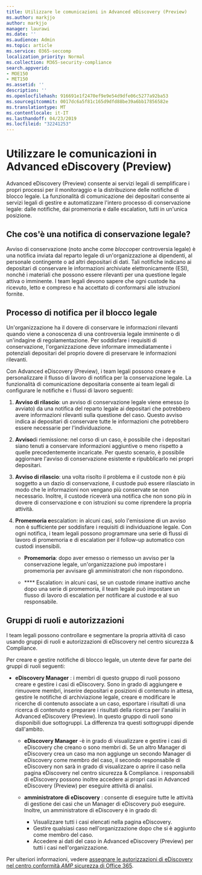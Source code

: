 ```yaml
---
title: Utilizzare le comunicazioni in Advanced eDiscovery (Preview)
ms.author: markjjo
author: markjjo
manager: laurawi
ms.date: ''
ms.audience: Admin
ms.topic: article
ms.service: O365-seccomp
localization_priority: Normal
ms.collection: M365-security-compliance
search.appverid:
- MOE150
- MET150
ms.assetid: ''
description: ''
ms.openlocfilehash: 916691e1f2470ef9e9e54d9dfe06c5277a92ba53
ms.sourcegitcommit: 0017dc6a5f81c165d9dfd88be39a6bb17856582e
ms.translationtype: MT
ms.contentlocale: it-IT
ms.lasthandoff: 04/23/2019
ms.locfileid: "32241253"
---
```

# <a name="work-with-communications-in-advanced-ediscovery-preview"></a>Utilizzare le comunicazioni in Advanced eDiscovery (Preview)

Advanced eDiscovery (Preview) consente ai servizi legali di semplificare i propri processi per il monitoraggio e la distribuzione delle notifiche di blocco legale. La funzionalità di comunicazione dei depositari consente ai servizi legali di gestire e automatizzare l'intero processo di conservazione legale: dalle notifiche, dai promemoria e dalle escalation, tutti in un'unica posizione.

## <a name="what-is-a-legal-hold-notification"></a>Che cos'è una notifica di conservazione legale?

Avviso di conservazione (noto anche come *blocco*per controversia legale) è una notifica inviata dal reparto legale di un'organizzazione ai dipendenti, al personale contingente o ad altri depositari di dati. Tali notifiche indicano ai depositari di conservare le informazioni archiviate elettronicamente (ESI), nonché i materiali che possono essere rilevanti per una questione legale attiva o imminente. I team legali devono sapere che ogni custode ha ricevuto, letto e compreso e ha accettato di conformarsi alle istruzioni fornite.

## <a name="the-legal-hold-notification-process"></a>Processo di notifica per il blocco legale

Un'organizzazione ha il dovere di conservare le informazioni rilevanti quando viene a conoscenza di una controversia legale imminente o di un'indagine di regolamentazione. Per soddisfare i requisiti di conservazione, l'organizzazione deve informare immediatamente i potenziali depositari del proprio dovere di preservare le informazioni rilevanti. 

Con Advanced eDiscovery (Preview), i team legali possono creare e personalizzare il flusso di lavoro di notifica per la conservazione legale. La funzionalità di comunicazione depositaria consente ai team legali di configurare le notifiche e i flussi di lavoro seguenti:

1. **Avviso di rilascio**: un avviso di conservazione legale viene emesso (o avviato) da una notifica del reparto legale ai depositari che potrebbero avere informazioni rilevanti sulla questione del caso. Questo avviso indica ai depositari di conservare tutte le informazioni che potrebbero essere necessarie per l'individuazione. 
   
2.  **Avviso**di riemissione: nel corso di un caso, è possibile che i depositari siano tenuti a conservare informazioni aggiuntive o meno rispetto a quelle precedentemente incaricate. Per questo scenario, è possibile aggiornare l'avviso di conservazione esistente e ripubblicarlo nei propri depositari.

3.  **Avviso di rilascio**: una volta risolto il problema e il custode non è più soggetto a un dazio di conservazione, il custode può essere rilasciato in modo che le informazioni non vengano più conservate se non necessario. Inoltre, il custode riceverà una notifica che non sono più in dovere di conservazione e con istruzioni su come riprendere la propria attività.

4. **Promemoria e**escalation: in alcuni casi, solo l'emissione di un avviso non è sufficiente per soddisfare i requisiti di individuazione legale. Con ogni notifica, i team legali possono programmare una serie di flussi di lavoro di promemoria e di escalation per il follow-up automatico con custodi insensibili.

    - **Promemoria**: dopo aver emesso o riemesso un avviso per la conservazione legale, un'organizzazione può impostare i promemoria per avvisare gli amministratori che non rispondono. 

    - **** Escalation: in alcuni casi, se un custode rimane inattivo anche dopo una serie di promemoria, il team legale può impostare un flusso di lavoro di escalation per notificare al custode e al suo responsabile.

## <a name="role-groups-and-permissions"></a>Gruppi di ruoli e autorizzazioni 

I team legali possono controllare e segmentare la propria attività di caso usando gruppi di ruoli e autorizzazioni di eDiscovery nel centro sicurezza & Compliance. 

Per creare e gestire notifiche di blocco legale, un utente deve far parte dei gruppi di ruoli seguenti:

- **eDiscovery Manager** : i membri di questo gruppo di ruoli possono creare e gestire i casi di eDiscovery. Sono in grado di aggiungere e rimuovere membri, inserire depositari e posizioni di contenuto in attesa, gestire le notifiche di archiviazione legale, creare e modificare le ricerche di contenuto associate a un caso, esportare i risultati di una ricerca di contenuto e preparare i risultati della ricerca per l'analisi in Advanced eDiscovery (Preview). In questo gruppo di ruoli sono disponibili due sottogruppi. La differenza tra questi sottogruppi dipende dall'ambito.

  - **eDiscovery Manager** -è in grado di visualizzare e gestire i casi di eDiscovery che creano o sono membri di. Se un altro Manager di eDiscovery crea un caso ma non aggiunge un secondo Manager di eDiscovery come membro del caso, il secondo responsabile di eDiscovery non sarà in grado di visualizzare o aprire il caso nella pagina eDiscovery nel centro sicurezza & Compliance. i responsabili di eDiscovery possono inoltre accedere ai propri casi in Advanced eDiscovery (Preview) per eseguire attività di analisi.

  - **amministratore di eDiscovery** : consente di eseguire tutte le attività di gestione dei casi che un Manager di eDiscovery può eseguire. Inoltre, un amministratore di eDiscovery è in grado di:
    
    - Visualizzare tutti i casi elencati nella pagina eDiscovery.
    - Gestire qualsiasi caso nell'organizzazione dopo che si è aggiunto come membro del caso.
    - Accedere ai dati del caso in Advanced eDiscovery (Preview) per tutti i casi nell'organizzazione.

Per ulteriori informazioni, vedere [assegnare le autorizzazioni di eDiscovery nel centro conformità _AMP_ sicurezza di Office 365](../assign-ediscovery-permissions.md).